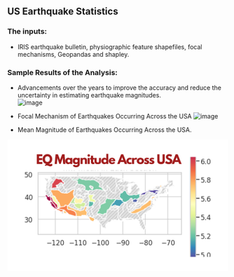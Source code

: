 ## US Earthquake Statistics

### The inputs:    
* IRIS earthquake bulletin,  physiographic feature shapefiles, focal mechanisms, Geopandas and shapley.  

### Sample Results of the Analysis:         
* Advancements over the years to improve the accuracy and reduce the uncertainty in estimating earthquake magnitudes.    
![image](https://user-images.githubusercontent.com/38767315/223810650-6da2a7ce-2243-402a-ae08-684be6ed7da7.png)

* Focal Mechanism of Earthquakes Occurring Across the USA
![image](https://user-images.githubusercontent.com/38767315/223803358-d4a403ff-988d-41bc-9839-df71c9f48d3c.png)

* Mean Magnitude of Earthquakes Occurring Across the USA.   

![image](https://github.com/yassmin1/IRIS_Bulletin_plot_FM/blob/main/eq.png)

